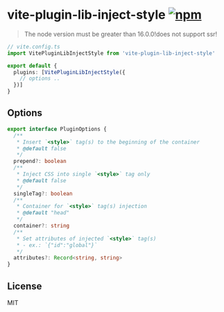 # vite-plugin-lib-inject-style [![npm](https://img.shields.io/npm/v/@vitejs/plugin-vue.svg)](https://npmjs.com/package/vite-plugin-lib-inject-style)

> The node version must be greater than 16.0.0!does not support ssr!

```ts
// vite.config.ts
import VitePluginLibInjectStyle from 'vite-plugin-lib-inject-style'

export default {
  plugins: [VitePluginLibInjectStyle({
    // options ..
  })]
}
```
## Options

```ts
export interface PluginOptions {
  /**
   * Insert `<style>` tag(s) to the beginning of the container
   * @default false
   */
  prepend?: boolean
  /**
   * Inject CSS into single `<style>` tag only
   * @default false
   */
  singleTag?: boolean
  /**
   * Container for `<style>` tag(s) injection
   * @default "head"
   */
  container?: string
  /**
   * Set attributes of injected `<style>` tag(s)
   * - ex.: `{"id":"global"}`
   */
  attributes?: Record<string, string>
}
```
## License

MIT